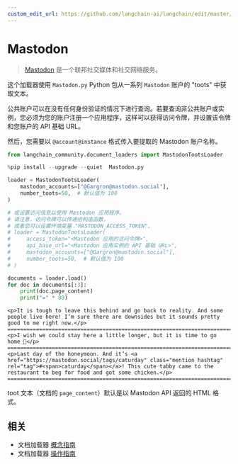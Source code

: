 ```yaml
---
custom_edit_url: https://github.com/langchain-ai/langchain/edit/master/docs/docs/integrations/document_loaders/mastodon.ipynb
---
```


# Mastodon

>[Mastodon](https://joinmastodon.org/) 是一个联邦社交媒体和社交网络服务。

这个加载器使用 `Mastodon.py` Python 包从一系列 `Mastodon` 账户的 "toots" 中获取文本。

公共账户可以在没有任何身份验证的情况下进行查询。若要查询非公共账户或实例，您必须为您的账户注册一个应用程序，这样可以获得访问令牌，并设置该令牌和您账户的 API 基础 URL。

然后，您需要以 `@account@instance` 格式传入要提取的 Mastodon 账户名称。


```python
from langchain_community.document_loaders import MastodonTootsLoader
```


```python
%pip install --upgrade --quiet  Mastodon.py
```


```python
loader = MastodonTootsLoader(
    mastodon_accounts=["@Gargron@mastodon.social"],
    number_toots=50,  # 默认值为 100
)

# 或设置访问信息以使用 Mastodon 应用程序。
# 请注意，访问令牌可以传递给构造函数，
# 或者您可以设置环境变量 "MASTODON_ACCESS_TOKEN"。
# loader = MastodonTootsLoader(
#     access_token="<Mastodon 应用的访问令牌>",
#     api_base_url="<Mastodon 应用实例的 API 基础 URL>",
#     mastodon_accounts=["@Gargron@mastodon.social"],
#     number_toots=50,  # 默认值为 100
# )
```


```python
documents = loader.load()
for doc in documents[:3]:
    print(doc.page_content)
    print("=" * 80)
```
```output
<p>It is tough to leave this behind and go back to reality. And some people live here! I’m sure there are downsides but it sounds pretty good to me right now.</p>
================================================================================
<p>I wish we could stay here a little longer, but it is time to go home 🥲</p>
================================================================================
<p>Last day of the honeymoon. And it’s <a href="https://mastodon.social/tags/caturday" class="mention hashtag" rel="tag">#<span>caturday</span></a>! This cute tabby came to the restaurant to beg for food and got some chicken.</p>
================================================================================
```
toot 文本（文档的 `page_content`）默认是以 Mastodon API 返回的 HTML 格式。

## 相关

- 文档加载器 [概念指南](/docs/concepts/#document-loaders)
- 文档加载器 [操作指南](/docs/how_to/#document-loaders)